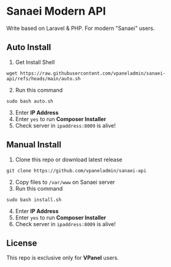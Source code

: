 # Sanaei Modern API
Write based on Laravel & PHP. For modern "Sanaei" users.

## Auto Install
1.  Get Install Shell
```
wget https://raw.githubusercontent.com/vpaneladmin/sanaei-api/refs/heads/main/auto.sh
```
2. Run this command
```
sudo bash auto.sh
```
3. Enter **IP Address**
4. Enter `yes` to run **Composer Installer**
5. Check server in `ipaddress:8009` is alive!

## Manual Install
1. Clone this repo or download latest release
```
git clone https://github.com/vpaneladmin/sanaei-api
```
2. Copy files to `/var/www` on Sanaei server
3. Run this command
```
sudo bash install.sh
```
4. Enter **IP Address**
5. Enter `yes` to run **Composer Installer**
6. Check server in `ipaddress:8009` is alive!

## License
This repo is exclusive only for **VPanel** users.